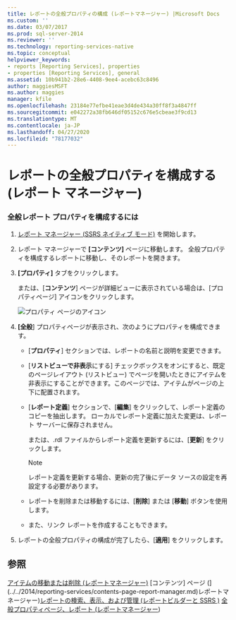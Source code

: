 ```yaml
---
title: レポートの全般プロパティの構成 (レポートマネージャー) |Microsoft Docs
ms.custom: ''
ms.date: 03/07/2017
ms.prod: sql-server-2014
ms.reviewer: ''
ms.technology: reporting-services-native
ms.topic: conceptual
helpviewer_keywords:
- reports [Reporting Services], properties
- properties [Reporting Services], general
ms.assetid: 10b941b2-28e6-4408-9ee4-acebc63c8496
author: maggiesMSFT
ms.author: maggies
manager: kfile
ms.openlocfilehash: 23184e77efbe41eae3d4de434a30ff8f3a4847ff
ms.sourcegitcommit: e042272a38fb646df05152c676e5cbeae3f9cd13
ms.translationtype: MT
ms.contentlocale: ja-JP
ms.lasthandoff: 04/27/2020
ms.locfileid: "78177032"
---
```

# <a name="configure-general-properties-for-a-report-report-manager"></a>レポートの全般プロパティを構成する (レポート マネージャー)
  
### <a name="to-configure-general-report-properties"></a>全般レポート プロパティを構成するには

1.  [レポート マネージャー &#40;SSRS ネイティブ モード&#41;](../../2014/reporting-services/report-manager-ssrs-native-mode.md) を開始します。

2.  レポート マネージャーで **[コンテンツ]** ページに移動します。 全般プロパティを構成するレポートに移動し、そのレポートを開きます。

3.  **[プロパティ]** タブをクリックします。

     または、[**コンテンツ**] ページが詳細ビューに表示されている場合は、[プロパティページ] アイコンをクリックします。

     ![プロパティ ページのアイコン](media/prop.gif "プロパティ ページのアイコン")

4.  **[全般**] プロパティページが表示され、次のようにプロパティを構成できます。

    -   [**プロパティ**] セクションでは、レポートの名前と説明を変更できます。

    -   [**リストビューで非表示**にする] チェックボックスをオンにすると、既定のページレイアウト (リストビュー) でページを開いたときにアイテムを非表示にすることができます。このページでは、アイテムがページの上下に配置されます。

    -   [**レポート定義**] セクションで、[**編集**] をクリックして、レポート定義のコピーを抽出します。 ローカルでレポート定義に加えた変更は、レポート サーバーに保存されません。

         または、.rdl ファイルからレポート定義を更新するには、[**更新**] をクリックします。

        > [!NOTE]
        >  レポート定義を更新する場合、更新の完了後にデータ ソースの設定を再設定する必要があります。

    -   レポートを削除または移動するには、[**削除**] または [**移動**] ボタンを使用します。

    -   また、リンク レポートを作成することもできます。

5.  レポートの全般プロパティの構成が完了したら、[**適用**] をクリックします。

## <a name="see-also"></a>参照
 [アイテムの移動または削除 &#40;レポートマネージャー&#41;](report-server/move-or-delete-an-item-report-manager.md) [コンテンツ] ページ &#40;](../../2014/reporting-services/contents-page-report-manager.md)レポートマネージャー&#41;[レポートの検索、表示、および管理 &#40;レポートビルダーと SSRS &#41;](report-builder/finding-viewing-and-managing-reports-report-builder-and-ssrs.md) [全般プロパティページ、レポート &#40;レポートマネージャー](../../2014/reporting-services/general-properties-page-reports-report-manager.md)&#41;


